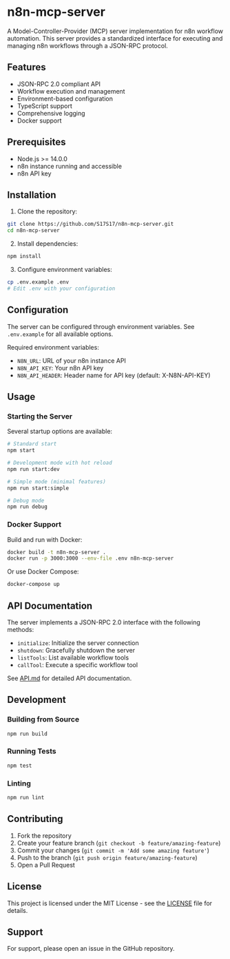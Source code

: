 # n8n-mcp-server

A Model-Controller-Provider (MCP) server implementation for n8n workflow automation. This server provides a standardized interface for executing and managing n8n workflows through a JSON-RPC protocol.

## Features

- JSON-RPC 2.0 compliant API
- Workflow execution and management
- Environment-based configuration
- TypeScript support
- Comprehensive logging
- Docker support

## Prerequisites

- Node.js >= 14.0.0
- n8n instance running and accessible
- n8n API key

## Installation

1. Clone the repository:
```bash
git clone https://github.com/S17S17/n8n-mcp-server.git
cd n8n-mcp-server
```

2. Install dependencies:
```bash
npm install
```

3. Configure environment variables:
```bash
cp .env.example .env
# Edit .env with your configuration
```

## Configuration

The server can be configured through environment variables. See `.env.example` for all available options.

Required environment variables:
- `N8N_URL`: URL of your n8n instance API
- `N8N_API_KEY`: Your n8n API key
- `N8N_API_HEADER`: Header name for API key (default: X-N8N-API-KEY)

## Usage

### Starting the Server

Several startup options are available:

```bash
# Standard start
npm start

# Development mode with hot reload
npm run start:dev

# Simple mode (minimal features)
npm run start:simple

# Debug mode
npm run debug
```

### Docker Support

Build and run with Docker:

```bash
docker build -t n8n-mcp-server .
docker run -p 3000:3000 --env-file .env n8n-mcp-server
```

Or use Docker Compose:

```bash
docker-compose up
```

## API Documentation

The server implements a JSON-RPC 2.0 interface with the following methods:

- `initialize`: Initialize the server connection
- `shutdown`: Gracefully shutdown the server
- `listTools`: List available workflow tools
- `callTool`: Execute a specific workflow tool

See [API.md](API.md) for detailed API documentation.

## Development

### Building from Source

```bash
npm run build
```

### Running Tests

```bash
npm test
```

### Linting

```bash
npm run lint
```

## Contributing

1. Fork the repository
2. Create your feature branch (`git checkout -b feature/amazing-feature`)
3. Commit your changes (`git commit -m 'Add some amazing feature'`)
4. Push to the branch (`git push origin feature/amazing-feature`)
5. Open a Pull Request

## License

This project is licensed under the MIT License - see the [LICENSE](LICENSE) file for details.

## Support

For support, please open an issue in the GitHub repository.